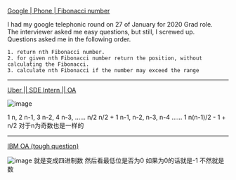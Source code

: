 [Google | Phone | Fibonacci number](https://leetcode.com/discuss/interview-question/492584/Google-or-Phone-or-Fibonacci-number)

I had my google telephonic round on 27 of January for 2020 Grad role.  
The interviewer asked me easy questions, but still, I screwed up.  
Questions asked me in the following order.

```
1. return nth Fibonacci number.
2. for given nth Fibonacci number return the position, without calculating the Fibonacci.
3. calculate nth Fibonacci if the number may exceed the range

```

---------------

[Uber || SDE Intern || OA](https://leetcode.com/discuss/interview-question/2332185/Uber-oror-SDE-Intern-oror-OA)

![image](https://assets.leetcode.com/users/images/99ba5d6d-7edb-445f-9be7-4cd484a0c3dd_1658759897.3559196.png)

1 n,  2 n-1,  3 n-2,  4  n-3, ...... n/2 n/2 + 1
n-1, n-2, n-3, n-4 ......  1
n(n-1)/2 - 1 + n/2
对于n为奇数也是一样的

---------

[IBM OA (tough question)](https://leetcode.com/discuss/interview-question/2706934/IBM-OA-%28tough-question%29)

![image](https://assets.leetcode.com/users/images/5418e216-bfb2-42a0-aeb1-e9c622e9d80d_1665855022.262922.png)
就是变成四进制数 然后看最低位是否为0 如果为0的话就是-1 不然就是数


<!--stackedit_data:
eyJoaXN0b3J5IjpbMTMwOTc0NjcyMSwxNTM3MTQ1MjRdfQ==
-->